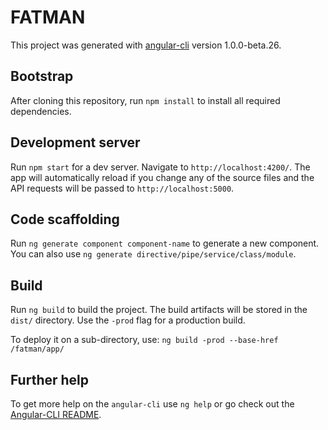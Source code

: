 # FATMAN

This project was generated with [angular-cli](https://github.com/angular/angular-cli) version 1.0.0-beta.26.

## Bootstrap

After cloning this repository, run `npm install` to install all required dependencies.

## Development server

Run `npm start` for a dev server. Navigate to `http://localhost:4200/`. The app will automatically reload if you change any of the source files and the API requests will be passed to `http://localhost:5000`.

## Code scaffolding

Run `ng generate component component-name` to generate a new component. You can also use `ng generate directive/pipe/service/class/module`.

## Build

Run `ng build` to build the project. The build artifacts will be stored in the `dist/` directory. Use the `-prod` flag for a production build.

To deploy it on a sub-directory, use: `ng build -prod --base-href /fatman/app/`

## Further help

To get more help on the `angular-cli` use `ng help` or go check out the [Angular-CLI README](https://github.com/angular/angular-cli/blob/master/README.md).
